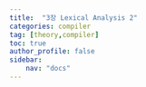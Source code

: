 ```yaml
---
title:  "3장 Lexical Analysis 2"
categories: compiler
tag: [theory,compiler]
toc: true
author_profile: false
sidebar:
    nav: "docs"
---
```

